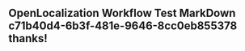 <properties
ms.topic="hero-topic"
ms.test1="hero-topic"
ms.test2="test"/>

## OpenLocalization Workflow Test MarkDown c71b40d4-6b3f-481e-9646-8cc0eb855378 thanks!
